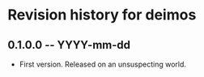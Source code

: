 # Revision history for deimos

## 0.1.0.0 -- YYYY-mm-dd

* First version. Released on an unsuspecting world.

